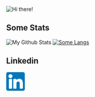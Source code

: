 ![Hi there!](./github-banner.gif)

## Some Stats
![My Github Stats](https://github-readme-stats.vercel.app/api?username=sjrusso8&show_icons=true&theme=default)
[![Some Langs](https://github-readme-stats.vercel.app/api/top-langs/?username=sjrusso8&layout=compact&theme=default&hide=jupyter%20notebook,css)](https://github.com/anuraghazra/github-readme-stats)

## Linkedin
<a href="https://www.linkedin.com/in/stevenjosephrusso/">
  <img align="left" alt="Steve Russo | LinkedIn" height="50px" src="https://raw.githubusercontent.com/sjrusso8/sjrusso8/main/linkedin.svg" />
</a>
<br>
